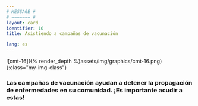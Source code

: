 ```yaml
---
# MESSAGE #
# ======= #
layout: card
identifier: 16
title: Asistiendo a campañas de vacunación

lang: es
---
```


![cmt-16]({% render_depth %}assets/img/graphics/cmt-16.png){:class="my-img-class"}

### Las campañas de vacunación ayudan a detener la propagación de enfermedades en su comunidad. ¡Es importante acudir a estas!

